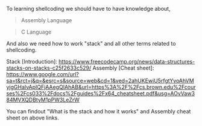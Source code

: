 To learning shellcoding we should have to have knowledge about,
>Assembly Language

>C Language

And also we need how to work "stack" and all other terms related to shellcoding.

Stack [Introduction]: https://www.freecodecamp.org/news/data-structures-stacks-on-stacks-c25f2633c529/
Assembly [Cheat sheet]: https://www.google.com/url?sa=t&rct=j&q=&esrc=s&source=web&cd=1&ved=2ahUKEwiU5rfgtYvoAhVMyjgGHaIvApIQFjAAegQIAhAB&url=https%3A%2F%2Fcs.brown.edu%2Fcourses%2Fcs033%2Fdocs%2Fguides%2Fx64_cheatsheet.pdf&usg=AOvVaw384MVXQDBtyM1pPW3LeZrW

You can findout "What is the stack and how it works" and Assembly cheat sheet on above links.

